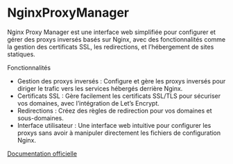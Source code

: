 # NginxProxyManager

Nginx Proxy Manager est une interface web simplifiée pour configurer et gérer des proxys inversés basés sur Nginx, avec des fonctionnalités comme la gestion des certificats SSL, les redirections, et l’hébergement de sites statiques.

Fonctionnalités
-	Gestion des proxys inversés : Configure et gère les proxys inversés pour diriger le trafic vers les services hébergés derrière Nginx.
- Certificats SSL : Gère facilement les certificats SSL/TLS pour sécuriser vos domaines, avec l’intégration de Let’s Encrypt.
- Redirections : Créez des règles de redirection pour vos domaines et sous-domaines.
- Interface utilisateur : Une interface web intuitive pour configurer les proxys sans avoir à manipuler directement les fichiers de configuration Nginx.

[Documentation officielle](https://nginxproxymanager.com/guide/)
